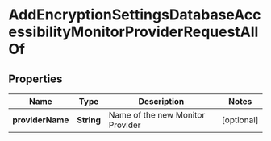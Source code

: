 

# AddEncryptionSettingsDatabaseAccessibilityMonitorProviderRequestAllOf


## Properties

| Name | Type | Description | Notes |
|------------ | ------------- | ------------- | -------------|
|**providerName** | **String** | Name of the new Monitor Provider |  [optional] |



